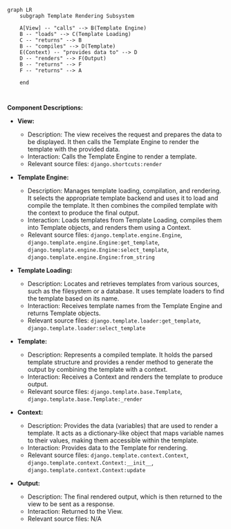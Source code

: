 ```mermaid
graph LR
    subgraph Template Rendering Subsystem

    A[View] -- "calls" --> B(Template Engine) 
    B -- "loads" --> C(Template Loading)
    C -- "returns" --> B
    B -- "compiles" --> D(Template)
    E(Context) -- "provides data to" --> D
    D -- "renders" --> F(Output)
    B -- "returns" --> F
    F -- "returns" --> A

    end



```

**Component Descriptions:**

*   **View:**
    *   Description: The view receives the request and prepares the data to be displayed. It then calls the Template Engine to render the template with the provided data.
    *   Interaction: Calls the Template Engine to render a template.
    *   Relevant source files: `django.shortcuts:render`

*   **Template Engine:**
    *   Description: Manages template loading, compilation, and rendering. It selects the appropriate template backend and uses it to load and compile the template. It then combines the compiled template with the context to produce the final output.
    *   Interaction: Loads templates from Template Loading, compiles them into Template objects, and renders them using a Context.
    *   Relevant source files: `django.template.engine.Engine`, `django.template.engine.Engine:get_template`, `django.template.engine.Engine:select_template`, `django.template.engine.Engine:from_string`

*   **Template Loading:**
    *   Description: Locates and retrieves templates from various sources, such as the filesystem or a database. It uses template loaders to find the template based on its name.
    *   Interaction: Receives template names from the Template Engine and returns Template objects.
    *   Relevant source files: `django.template.loader:get_template`, `django.template.loader:select_template`

*   **Template:**
    *   Description: Represents a compiled template. It holds the parsed template structure and provides a render method to generate the output by combining the template with a context.
    *   Interaction: Receives a Context and renders the template to produce output.
    *   Relevant source files: `django.template.base.Template`, `django.template.base.Template:_render`

*   **Context:**
    *   Description: Provides the data (variables) that are used to render a template. It acts as a dictionary-like object that maps variable names to their values, making them accessible within the template.
    *   Interaction: Provides data to the Template for rendering.
    *   Relevant source files: `django.template.context.Context`, `django.template.context.Context:__init__`, `django.template.context.Context:update`

*   **Output:**
    *   Description: The final rendered output, which is then returned to the view to be sent as a response.
    *   Interaction: Returned to the View.
    *   Relevant source files: N/A

